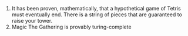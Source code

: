 1. It has been proven, mathematically, that a hypothetical game of Tetris must eventually end. There is a string of pieces that are guaranteed to raise your tower.
1. Magic The Gathering is provably turing-complete
